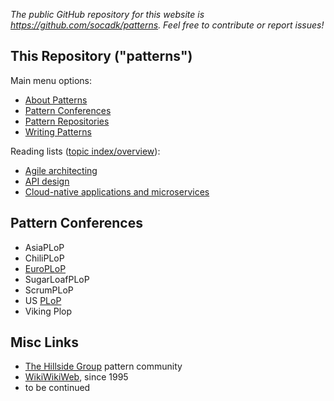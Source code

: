 <!-- ---
title: Home
---
-->

*The public GitHub repository for this website is <https://github.com/socadk/patterns>. Feel free to contribute or report issues!*

## This Repository ("patterns")

Main menu options:

* [About Patterns](./about)
* [Pattern Conferences](./conferences)
* [Pattern Repositories](./repositories)
* [Writing Patterns](./writing/authoring.html)
  
Reading lists ([topic index/overview](./reading-lists/)): 

* [Agile architecting](./reading-lists/agile-architecture.html)
* [API design](./reading-lists/api-design.html)
* [Cloud-native applications and microservices](./reading-lists/cloud-native-microservices.md)

## Pattern Conferences 

* AsiaPLoP
* ChiliPLoP
* [EuroPLoP](./conferences/EuroPLoP/)
* SugarLoafPLoP
* ScrumPLoP
* US [PLoP](./conferences/PLoP/)
* Viking Plop

## Misc Links

* [The Hillside Group](https://hillside.net/) pattern community
* [WikiWikiWeb](https://wiki.c2.com/), since 1995 <!-- PPP: <http://c2.com/ppr/> -->
* to be continued
